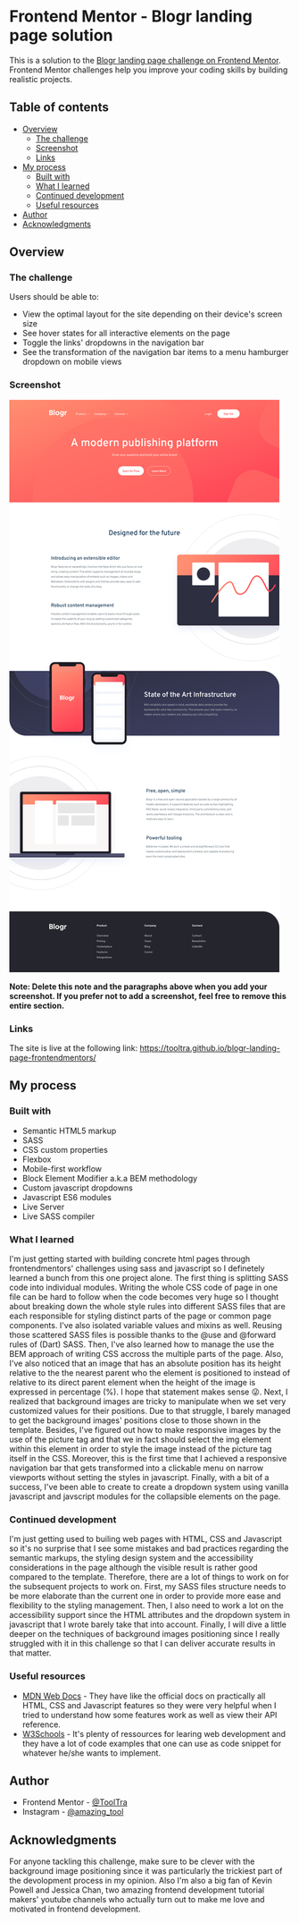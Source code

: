 # Frontend Mentor - Blogr landing page solution

This is a solution to the [Blogr landing page challenge on Frontend Mentor](https://www.frontendmentor.io/challenges/blogr-landing-page-EX2RLAApP). Frontend Mentor challenges help you improve your coding skills by building realistic projects.

## Table of contents

- [Overview](#overview)
  - [The challenge](#the-challenge)
  - [Screenshot](#screenshot)
  - [Links](#links)
- [My process](#my-process)
  - [Built with](#built-with)
  - [What I learned](#what-i-learned)
  - [Continued development](#continued-development)
  - [Useful resources](#useful-resources)
- [Author](#author)
- [Acknowledgments](#acknowledgments)

## Overview

### The challenge

Users should be able to:

- View the optimal layout for the site depending on their device's screen size
- See hover states for all interactive elements on the page
- Toggle the links' dropdowns in the navigation bar
- See the transformation of the navigation bar items to a menu hamburger dropdown on mobile views

### Screenshot

![](./screenshot.png)

**Note: Delete this note and the paragraphs above when you add your screenshot. If you prefer not to add a screenshot, feel free to remove this entire section.**

### Links

The site is live at the following link: https://tooltra.github.io/blogr-landing-page-frontendmentors/

## My process

### Built with

- Semantic HTML5 markup
- SASS
- CSS custom properties
- Flexbox
- Mobile-first workflow
- Block Element Modifier a.k.a BEM methodology
- Custom javascript dropdowns
- Javascript ES6 modules
- Live Server
- Live SASS compiler

### What I learned

I'm just getting started with building concrete html pages through frontendmentors' challenges using sass and javascript so I definetely learned a bunch from this one project alone.
The first thing is splitting SASS code into individual modules. Writing the whole CSS code of page in one file can be hard to follow when the code becomes very huge so I thought about breaking down the whole style rules into different SASS files that are each responsible for styling distinct parts of the page or common page components. I've also isolated variable values and mixins as well. Reusing those scattered SASS files is possible thanks to the @use and @forward rules of (Dart) SASS.
Then, I've also learned how to manage the use the BEM approach of writing CSS accross the multiple parts of the page.
Also, I've also noticed that an image that has an absolute position has its height relative to the the nearest parent who the element is positioned to instead of relative to its direct parent element when the height of the image is expressed in percentage (%). I hope that statement makes sense 😜.
Next, I realized that background images are tricky to manipulate when we set very customized values for their positions. Due to that struggle, I barely managed to get the background images' positions close to those shown in the template.
Besides, I've figured out how to make responsive images by the use of the picture tag and that we in fact should select the img element within this element in order to style the image instead of the picture tag itself in the CSS.
Moreover, this is the first time that I achieved a responsive navigation bar that gets transformed into a clickable menu on narrow viewports without setting the styles in javascript.
Finally, with a bit of a success, I've been able to create to create a dropdown system using vanilla javascript and javscript modules for the collapsible elements on the page.

### Continued development

I'm just getting used to builing web pages with HTML, CSS and Javascript so it's no surprise that I see some mistakes and bad practices regarding the semantic markups, the styling design system and the accessibility considerations in the page although the visible result is rather good compared to the template. Therefore, there are a lot of things to work on for the subsequent projects to work on.
First, my SASS files structure needs to be more elaborate than the current one in order to provide more ease and flexibility to the styling management.
Then, I also need to work a lot on the accessibility support since the HTML attributes and the dropdown system in javascript that I wrote barely take that into account.
Finally, I will dive a little deeper on the techniques of background images positioning since I really struggled with it in this challenge so that I can deliver accurate results in that matter.

### Useful resources

- [MDN Web Docs](https://developer.mozilla.org) - They have like the official docs on practically all HTML, CSS and Javascript features so they were very helpful when I tried to understand how some features work as well as view their API reference.
- [W3Schools](https://www.w3schools.com) - It's plenty of ressources for learing web development and they have a lot of code examples that one can use as code snippet for whatever he/she wants to implement.

## Author

- Frontend Mentor - [@ToolTra](https://www.frontendmentor.io/profile/ToolTra)
- Instagram - [@amazing_tool](https://www.instagram.com/amazing_tool)

## Acknowledgments

For anyone tackling this challenge, make sure to be clever with the background image positioning since it was particularly the trickiest part of the devolopment process in my opinion. Also I'm also a big fan of Kevin Powell and Jessica Chan, two amazing frontend development tutorial makers' youtube channels who actually turn out to make me love and motivated in frontend development.
